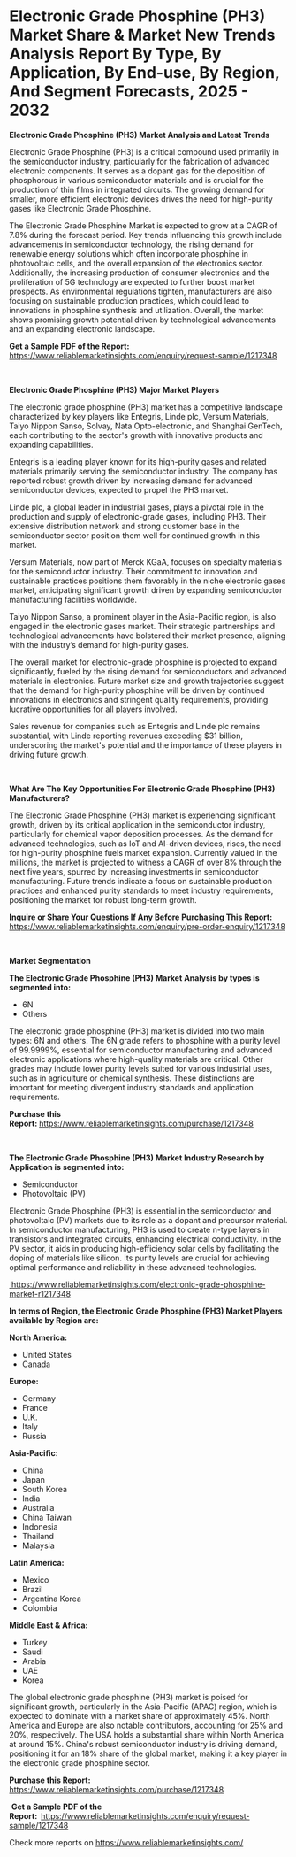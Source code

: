 <p><h1>Electronic Grade Phosphine (PH3) Market Share & Market New Trends Analysis Report By Type, By Application, By End-use, By Region, And Segment Forecasts, 2025 - 2032</h1></p><p><strong>Electronic Grade Phosphine (PH3) Market Analysis and Latest Trends</strong></p>
<p><p>Electronic Grade Phosphine (PH3) is a critical compound used primarily in the semiconductor industry, particularly for the fabrication of advanced electronic components. It serves as a dopant gas for the deposition of phosphorous in various semiconductor materials and is crucial for the production of thin films in integrated circuits. The growing demand for smaller, more efficient electronic devices drives the need for high-purity gases like Electronic Grade Phosphine.</p><p>The Electronic Grade Phosphine Market is expected to grow at a CAGR of 7.8% during the forecast period. Key trends influencing this growth include advancements in semiconductor technology, the rising demand for renewable energy solutions which often incorporate phosphine in photovoltaic cells, and the overall expansion of the electronics sector. Additionally, the increasing production of consumer electronics and the proliferation of 5G technology are expected to further boost market prospects. As environmental regulations tighten, manufacturers are also focusing on sustainable production practices, which could lead to innovations in phosphine synthesis and utilization. Overall, the market shows promising growth potential driven by technological advancements and an expanding electronic landscape.</p></p>
<p><strong>Get a Sample PDF of the Report:&nbsp;</strong> <a href="https://www.reliablemarketinsights.com/enquiry/request-sample/1217348?utm_campaign=3526&utm_medium=2&utm_source=Github&utm_content=ia&utm_term=24032025&utm_id=electronic-grade-phosphine-ph3">https://www.reliablemarketinsights.com/enquiry/request-sample/1217348</a></p>
<p>&nbsp;</p>
<p><strong>Electronic Grade Phosphine (PH3) Major Market Players</strong></p>
<p><p>The electronic grade phosphine (PH3) market has a competitive landscape characterized by key players like Entegris, Linde plc, Versum Materials, Taiyo Nippon Sanso, Solvay, Nata Opto-electronic, and Shanghai GenTech, each contributing to the sector's growth with innovative products and expanding capabilities.</p><p>Entegris is a leading player known for its high-purity gases and related materials primarily serving the semiconductor industry. The company has reported robust growth driven by increasing demand for advanced semiconductor devices, expected to propel the PH3 market.</p><p>Linde plc, a global leader in industrial gases, plays a pivotal role in the production and supply of electronic-grade gases, including PH3. Their extensive distribution network and strong customer base in the semiconductor sector position them well for continued growth in this market. </p><p>Versum Materials, now part of Merck KGaA, focuses on specialty materials for the semiconductor industry. Their commitment to innovation and sustainable practices positions them favorably in the niche electronic gases market, anticipating significant growth driven by expanding semiconductor manufacturing facilities worldwide.</p><p>Taiyo Nippon Sanso, a prominent player in the Asia-Pacific region, is also engaged in the electronic gases market. Their strategic partnerships and technological advancements have bolstered their market presence, aligning with the industry’s demand for high-purity gases.</p><p>The overall market for electronic-grade phosphine is projected to expand significantly, fueled by the rising demand for semiconductors and advanced materials in electronics. Future market size and growth trajectories suggest that the demand for high-purity phosphine will be driven by continued innovations in electronics and stringent quality requirements, providing lucrative opportunities for all players involved. </p><p>Sales revenue for companies such as Entegris and Linde plc remains substantial, with Linde reporting revenues exceeding $31 billion, underscoring the market's potential and the importance of these players in driving future growth.</p></p>
<p>&nbsp;</p>
<p><strong>What Are The Key Opportunities For Electronic Grade Phosphine (PH3) Manufacturers?</strong></p>
<p><p>The Electronic Grade Phosphine (PH3) market is experiencing significant growth, driven by its critical application in the semiconductor industry, particularly for chemical vapor deposition processes. As the demand for advanced technologies, such as IoT and AI-driven devices, rises, the need for high-purity phosphine fuels market expansion. Currently valued in the millions, the market is projected to witness a CAGR of over 8% through the next five years, spurred by increasing investments in semiconductor manufacturing. Future trends indicate a focus on sustainable production practices and enhanced purity standards to meet industry requirements, positioning the market for robust long-term growth.</p></p>
<p><strong>Inquire or Share Your Questions If Any Before Purchasing This Report:</strong> <a href="https://www.reliablemarketinsights.com/enquiry/pre-order-enquiry/1217348?utm_campaign=3526&utm_medium=2&utm_source=Github&utm_content=ia&utm_term=24032025&utm_id=electronic-grade-phosphine-ph3">https://www.reliablemarketinsights.com/enquiry/pre-order-enquiry/1217348</a></p>
<p>&nbsp;</p>
<p><strong>Market Segmentation</strong></p>
<p><strong>The Electronic Grade Phosphine (PH3) Market Analysis by types is segmented into:</strong></p>
<p><ul><li>6N</li><li>Others</li></ul></p>
<p><p>The electronic grade phosphine (PH3) market is divided into two main types: 6N and others. The 6N grade refers to phosphine with a purity level of 99.9999%, essential for semiconductor manufacturing and advanced electronic applications where high-quality materials are critical. Other grades may include lower purity levels suited for various industrial uses, such as in agriculture or chemical synthesis. These distinctions are important for meeting divergent industry standards and application requirements.</p></p>
<p><strong>Purchase this Report:&nbsp;</strong><a href="https://www.reliablemarketinsights.com/purchase/1217348?utm_campaign=3526&utm_medium=2&utm_source=Github&utm_content=ia&utm_term=24032025&utm_id=electronic-grade-phosphine-ph3">https://www.reliablemarketinsights.com/purchase/1217348</a></p>
<p>&nbsp;</p>
<p><strong>The Electronic Grade Phosphine (PH3) Market Industry Research by Application is segmented into:</strong></p>
<p><ul><li>Semiconductor</li><li>Photovoltaic (PV)</li></ul></p>
<p><p>Electronic Grade Phosphine (PH3) is essential in the semiconductor and photovoltaic (PV) markets due to its role as a dopant and precursor material. In semiconductor manufacturing, PH3 is used to create n-type layers in transistors and integrated circuits, enhancing electrical conductivity. In the PV sector, it aids in producing high-efficiency solar cells by facilitating the doping of materials like silicon. Its purity levels are crucial for achieving optimal performance and reliability in these advanced technologies.</p></p>
<p><a href="https://www.reliablemarketinsights.com/electronic-grade-phosphine-market-r1217348?utm_campaign=3526&utm_medium=2&utm_source=Github&utm_content=ia&utm_term=24032025&utm_id=electronic-grade-phosphine-ph3">&nbsp;https://www.reliablemarketinsights.com/electronic-grade-phosphine-market-r1217348</a></p>
<p><strong>In terms of Region, the Electronic Grade Phosphine (PH3) Market Players available by Region are:</strong></p>
<p>
    <p> <strong> North America: </strong>
        <ul>
            <li>United States</li>
            <li>Canada</li>
        </ul>
        </p> 
    <p> <strong> Europe: </strong>
        <ul>
            <li>Germany</li>
            <li>France</li>
            <li>U.K.</li>
            <li>Italy</li>
            <li>Russia</li>
        </ul>
        </p> 
    <p> <strong> Asia-Pacific: </strong>
        <ul>
            <li>China</li>
            <li>Japan</li>
            <li>South Korea</li>
            <li>India</li>
            <li>Australia</li>
            <li>China Taiwan</li>
            <li>Indonesia</li>
            <li>Thailand</li>
            <li>Malaysia</li>
        </ul>
        </p> 
    <p> <strong> Latin America: </strong>
        <ul>
            <li>Mexico</li>
            <li>Brazil</li>
            <li>Argentina Korea</li>
            <li>Colombia</li>
        </ul>
        </p> 
    <p> <strong> Middle East & Africa: </strong>
        <ul>
            <li>Turkey</li>
            <li>Saudi</li>
            <li>Arabia</li>
            <li>UAE</li>
            <li>Korea</li>
        </ul>
    </p>
    </p>
<p><p>The global electronic grade phosphine (PH3) market is poised for significant growth, particularly in the Asia-Pacific (APAC) region, which is expected to dominate with a market share of approximately 45%. North America and Europe are also notable contributors, accounting for 25% and 20%, respectively. The USA holds a substantial share within North America at around 15%. China's robust semiconductor industry is driving demand, positioning it for an 18% share of the global market, making it a key player in the electronic grade phosphine sector.</p></p>
<p><strong>Purchase this Report: </strong><a href="https://www.reliablemarketinsights.com/purchase/1217348?utm_campaign=3526&utm_medium=2&utm_source=Github&utm_content=ia&utm_term=24032025&utm_id=electronic-grade-phosphine-ph3">https://www.reliablemarketinsights.com/purchase/1217348</a></p>
<p>&nbsp;<strong>Get a Sample PDF of the Report:&nbsp;&nbsp;</strong><a href="https://www.reliablemarketinsights.com/enquiry/request-sample/1217348?utm_campaign=3526&utm_medium=2&utm_source=Github&utm_content=ia&utm_term=24032025&utm_id=electronic-grade-phosphine-ph3">https://www.reliablemarketinsights.com/enquiry/request-sample/1217348</a></p>
<p><strong></strong></p>
<p>Check more reports on <a href="https://www.reliablemarketinsights.com/?utm_campaign=3526&utm_medium=2&utm_source=Github&utm_content=ia&utm_term=24032025&utm_id=electronic-grade-phosphine-ph3">https://www.reliablemarketinsights.com/</a></p>